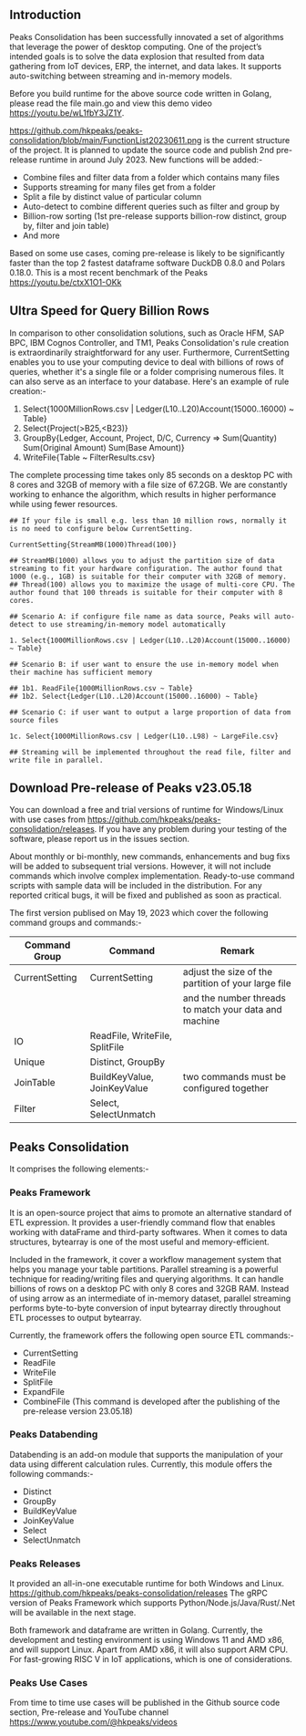 ## Introduction
Peaks Consolidation has been successfully innovated a set of algorithms that leverage the power of desktop computing. One of the project’s intended goals is to solve the data explosion that resulted from data gathering from IoT devices, ERP, the internet, and data lakes. It supports auto-switching between streaming and in-memory models.

Before you build runtime for the above source code written in Golang, please read the file main.go and view this demo video https://youtu.be/wL1fbY3JZ1Y.

https://github.com/hkpeaks/peaks-consolidation/blob/main/FunctionList20230611.png is the current structure of the project. It is planned to update the source code and publish 2nd pre-release runtime in around July 2023. New functions will be added:-

- Combine files and filter data from a folder which contains many files
- Supports streaming for many files get from a folder
- Split a file by distinct value of particular column
- Auto-detect to combine different queries such as filter and group by
- Billion-row sorting (1st pre-release supports billion-row distinct, group by, filter and join table)
- And more

Based on some use cases, coming pre-release is likely to be significantly faster than the top 2 fastest dataframe software DuckDB 0.8.0 and Polars 0.18.0. This is a most recent benchmark of the Peaks https://youtu.be/ctxX1O1-OKk

## Ultra Speed for Query Billion Rows

In comparison to other consolidation solutions, such as Oracle HFM, SAP BPC, IBM Cognos Controller, and TM1, Peaks Consolidation's rule creation is extraordinarily straightforward for any user. Furthermore, CurrentSetting enables you to use your computing device to deal with billions of rows of queries, whether it's a single file or a folder comprising numerous files. It can also serve as an interface to your database. Here's an example of rule creation:-

1. Select{1000MillionRows.csv | Ledger(L10..L20)Account(15000..16000) ~ Table}
2. Select{Project(>B25,<B23)}
3. GroupBy{Ledger, Account, Project, D/C, Currency 
        => Sum(Quantity) Sum(Original Amount) Sum(Base Amount)}
4. WriteFile{Table ~ FilterResults.csv}

The complete processing time takes only 85 seconds on a desktop PC with 8 cores and 32GB of memory with a file size of 67.2GB. We are constantly working to enhance the algorithm, which results in higher performance while using fewer resources.

```
## If your file is small e.g. less than 10 million rows, normally it is no need to configure below CurrentSetting.

CurrentSetting{StreamMB(1000)Thread(100)} 

## StreamMB(1000) allows you to adjust the partition size of data streaming to fit your hardware configuration. The author found that 1000 (e.g., 1GB) is suitable for their computer with 32GB of memory.
## Thread(100) allows you to maximize the usage of multi-core CPU. The author found that 100 threads is suitable for their computer with 8 cores.

## Scenario A: if configure file name as data source, Peaks will auto-detect to use streaming/in-memory model automatically

1. Select{1000MillionRows.csv | Ledger(L10..L20)Account(15000..16000) ~ Table}

## Scenario B: if user want to ensure the use in-memory model when their machine has sufficient memory

## 1b1. ReadFile{1000MillionRows.csv ~ Table}
## 1b2. Select{Ledger(L10..L20)Account(15000..16000) ~ Table}

## Scenario C: if user want to output a large proportion of data from source files

1c. Select{1000MillionRows.csv | Ledger(L10..L98) ~ LargeFile.csv}

## Streaming will be implemented throughout the read file, filter and write file in parallel.

```

## Download Pre-release of Peaks v23.05.18

You can download a free and trial versions of runtime for Windows/Linux with use cases from https://github.com/hkpeaks/peaks-consolidation/releases. If you have any problem during your testing of the software, please report us in the issues section.

About monthly or bi-monthly, new commands, enhancements and bug fixs will be added to subsequent trial versions. However, it will not include commands which involve complex implementation. Ready-to-use command scripts with sample data will be included in the distribution. For any reported critical bugs, it will be fixed and published as soon as practical.

The first version publised on May 19, 2023 which cover the following command groups and commands:-

| Command Group  | Command                          | Remark                                                 |                  
|----------------|--------------------------------- |------------------------------------------------------- |
| CurrentSetting | CurrentSetting                   | adjust the size of the partition of your large file    |
|                |                                  | and the number threads to match your data and machine  |
| IO             | ReadFile, WriteFile, SplitFile   |                                                        | 
| Unique         | Distinct, GroupBy                |                                                        |
| JoinTable      | BuildKeyValue, JoinKeyValue      | two commands must be configured together               |
| Filter         | Select, SelectUnmatch            |                                                        |

## Peaks Consolidation
It comprises the following elements:-

### Peaks Framework
It is an open-source project that aims to promote an alternative standard of ETL expression. It provides a user-friendly command flow that enables working with dataFrame and third-party softwares. When it comes to data structures, bytearray is one of the most useful and memory-efficient. 

Included in the framework, it cover a workflow management system that helps you manage your table partitions. Parallel streaming is a powerful technique for reading/writing files and querying algorithms. It can handle billions of rows on a desktop PC with only 8 cores and 32GB RAM. Instead of using arrow as an intermediate of in-memory dataset, parallel streaming performs byte-to-byte conversion of input bytearray directly throughout ETL processes to output bytearray. 

Currently, the framework offers the following open source ETL commands:-

- CurrentSetting
- ReadFile
- WriteFile
- SplitFile
- ExpandFile
- CombineFile (This command is developed after the publishing of the pre-release version 23.05.18)

### Peaks Databending
Databending is an add-on module that supports the manipulation of your data using different calculation rules. Currently, this module offers the following commands:- 

- Distinct
- GroupBy
- BuildKeyValue
- JoinKeyValue
- Select
- SelectUnmatch

### Peaks Releases
It provided an all-in-one executable runtime for both Windows and Linux. https://github.com/hkpeaks/peaks-consolidation/releases
The gRPC version of Peaks Framework which supports Python/Node.js/Java/Rust/.Net will be available in the next stage.

Both framework and dataframe are written in Golang. Currently, the development and testing environment is using Windows 11 and AMD x86, and will support Linux. Apart from AMD x86, it will also support ARM CPU. For fast-growing RISC V in IoT applications, which is one of considerations.

### Peaks Use Cases
From time to time use cases will be published in the Github source code section, Pre-release and YouTube channel https://www.youtube.com/@hkpeaks/videos


